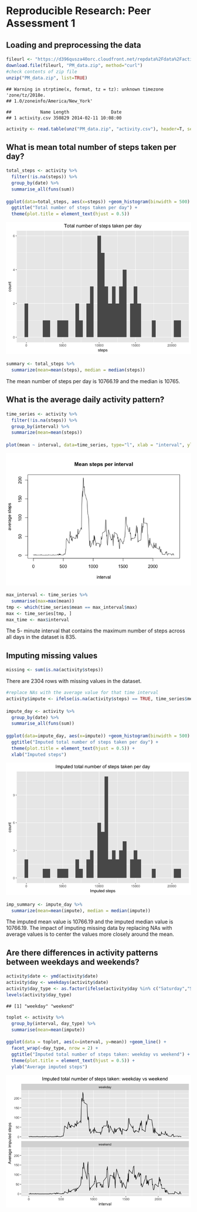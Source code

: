 # Reproducible Research: Peer Assessment 1


## Loading and preprocessing the data



```r
fileurl <- "https://d396qusza40orc.cloudfront.net/repdata%2Fdata%2Factivity.zip"
download.file(fileurl, "PM_data.zip", method="curl")
#check contents of zip file
unzip("PM_data.zip", list=TRUE)
```

```
## Warning in strptime(x, format, tz = tz): unknown timezone 'zone/tz/2018e.
## 1.0/zoneinfo/America/New_York'
```

```
##           Name Length                Date
## 1 activity.csv 350829 2014-02-11 10:08:00
```

```r
activity <- read.table(unz("PM_data.zip", "activity.csv"), header=T, sep=",")
```

## What is mean total number of steps taken per day?


```r
total_steps <- activity %>%
  filter(!is.na(steps)) %>%
  group_by(date) %>%
  summarise_all(funs(sum))

ggplot(data=total_steps, aes(x=steps)) +geom_histogram(binwidth = 500) +
  ggtitle("Total number of steps taken per day") +
  theme(plot.title = element_text(hjust = 0.5))
```

![](PA1_template_files/figure-html/unnamed-chunk-2-1.png)<!-- -->

```r
summary <- total_steps %>%
  summarize(mean=mean(steps), median = median(steps))
```

The mean number of steps per day is 10766.19 and the median is 10765.

## What is the average daily activity pattern?


```r
time_series <- activity %>%
  filter(!is.na(steps)) %>%
  group_by(interval) %>%
  summarize(mean=mean(steps))

plot(mean ~ interval, data=time_series, type="l", xlab = "interval", ylab = "average steps", main = "Mean steps per interval")
```

![](PA1_template_files/figure-html/unnamed-chunk-3-1.png)<!-- -->


```r
max_interval <- time_series %>%
  summarise(max=max(mean))
tmp <- which(time_series$mean == max_interval$max)
max <- time_series[tmp, ]
max_time <- max$interval
```

The 5- minute interval that contains the maximum number of steps across all days in the dataset is 835.

## Imputing missing values


```r
missing <- sum(is.na(activity$steps))
```

There are 2304 rows with missing values in the dataset.


```r
#replace NAs with the average value for that time interval
activity$impute <- ifelse(is.na(activity$steps) == TRUE, time_series$mean[time_series$interval %in% activity$interval], activity$steps)  

impute_day <- activity %>%
  group_by(date) %>%
  summarise_all(funs(sum))

ggplot(data=impute_day, aes(x=impute)) +geom_histogram(binwidth = 500) +
  ggtitle("Imputed total number of steps taken per day") +
  theme(plot.title = element_text(hjust = 0.5)) +
  xlab("Imputed steps")
```

![](PA1_template_files/figure-html/unnamed-chunk-6-1.png)<!-- -->

```r
imp_summary <- impute_day %>%
  summarize(mean=mean(impute), median = median(impute))
```

The imputed mean value is 10766.19 and the imputed median value is 10766.19.  The impact of imputing missing data by replacing NAs with average values is to center the values more closely around the mean. 

## Are there differences in activity patterns between weekdays and weekends?


```r
activity$date <- ymd(activity$date)
activity$day <- weekdays(activity$date)
activity$day_type <- as.factor(ifelse(activity$day %in% c("Saturday","Sunday"), "weekend", "weekday"))
levels(activity$day_type)
```

```
## [1] "weekday" "weekend"
```

```r
toplot <- activity %>%
  group_by(interval, day_type) %>%
  summarise(mean=mean(impute))

ggplot(data = toplot, aes(x=interval, y=mean)) +geom_line() + 
  facet_wrap(~day_type, nrow = 2) + 
  ggtitle("Imputed total number of steps taken: weekday vs weekend") +
  theme(plot.title = element_text(hjust = 0.5)) +
  ylab("Average imputed steps")
```

![](PA1_template_files/figure-html/unnamed-chunk-7-1.png)<!-- -->
